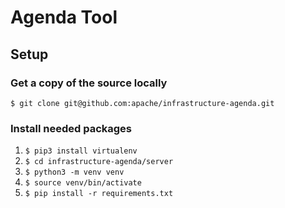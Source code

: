 # Agenda Tool

## Setup

### Get a copy of the source locally
`$ git clone git@github.com:apache/infrastructure-agenda.git`

### Install needed packages
1. `$ pip3 install virtualenv`
2. `$ cd infrastructure-agenda/server`
3. `$ python3 -m venv venv`
4. `$ source venv/bin/activate`
5. `$ pip install -r requirements.txt`